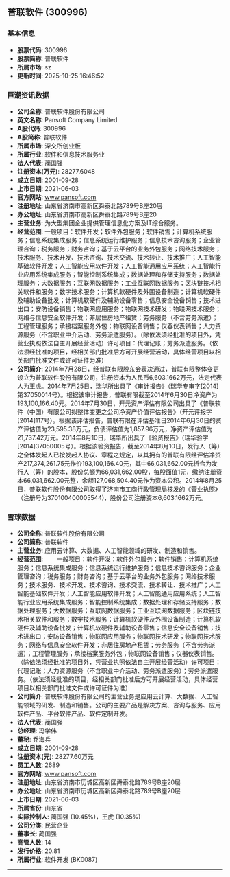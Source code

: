 ## 普联软件 (300996)

### 基本信息

- **股票代码**: 300996
- **股票简称**: 普联软件
- **所属市场**: sz
- **更新时间**: 2025-10-25 16:46:52

### 巨潮资讯数据

- **公司全称**: 普联软件股份有限公司
- **英文名称**: Pansoft Company Limited
- **A股代码**: 300996
- **A股简称**: 普联软件
- **所属市场**: 深交所创业板
- **所属行业**: 软件和信息技术服务业
- **法人代表**: 蔺国强
- **注册资本(万元)**: 28277.6048
- **成立日期**: 2001-09-28
- **上市日期**: 2021-06-03
- **官方网站**: www.pansoft.com
- **注册地址**: 山东省济南市高新区舜泰北路789号B座20层
- **办公地址**: 山东省济南市高新区舜泰北路789号B座20
- **主营业务**: 为大型集团企业提供管理信息化方案及IT综合服务。
- **经营范围**: 一般项目：软件开发；软件外包服务；软件销售；计算机系统服务；信息系统集成服务；信息系统运行维护服务；信息技术咨询服务；企业管理咨询；税务服务；财务咨询；基于云平台的业务外包服务；网络技术服务；技术服务、技术开发、技术咨询、技术交流、技术转让、技术推广；人工智能基础软件开发；人工智能应用软件开发；人工智能通用应用系统；人工智能行业应用系统集成服务；智能控制系统集成；数据处理和存储支持服务；数据处理服务；大数据服务；互联网数据服务；工业互联网数据服务；区块链技术相关软件和服务；数字技术服务；计算机软硬件及外围设备制造；计算机软硬件及辅助设备批发；计算机软硬件及辅助设备零售；信息安全设备销售；技术进出口；安防设备销售；物联网应用服务；物联网技术研发；物联网技术服务；网络与信息安全软件开发；非居住房地产租赁；劳务服务（不含劳务派遣）；工程管理服务；承接档案服务外包；物联网设备销售；仪器仪表销售；人力资源服务（不含职业中介活动、劳务派遣服务）。（除依法须经批准的项目外，凭营业执照依法自主开展经营活动）许可项目：代理记账；劳务派遣服务。（依法须经批准的项目，经相关部门批准后方可开展经营活动，具体经营项目以相关部门批准文件或许可证件为准）
- **公司简介**: 2014年7月28日，经普联有限股东会表决通过，普联有限整体变更设立为普联软件股份有限公司，注册资本为人民币6,603.1662万元，法定代表人为王虎。2014年7月25日，瑞华所出具了《审计报告》（瑞华专审字[2014]第37050014号）。根据该审计报告，普联有限截至2014年6月30日净资产为193,100,166.40元。2014年7月30日，开元资产评估有限公司出具了《普联软件（中国）有限公司拟整体变更之公司净资产价值评估报告》（开元评报字[2014]117号）。根据该评估报告，普联有限在评估基准日2014年6月30日的资产评估值为23,595.38万元，负债评估值为1,857.96万元，净资产评估值为21,737.42万元。2014年8月10日，瑞华所出具了《验资报告》（瑞华验字[2014]37050005号）。根据该验资报告，截至2014年8月10日，发行人（筹）之全体发起人已按发起人协议、章程之规定，以其拥有的普联有限经评估净资产217,374,261.75元作价193,100,166.40元，其中66,031,662.00元折合为发行人（筹）的股本，股份总额为66,031,662.00股，每股面值1元，缴纳注册资本66,031,662.00元整，余额127,068,504.40元作为资本公积。2014年8月25日，普联软件股份有限公司取得了济南市工商行政管理局核发的《营业执照》（注册号为370100400005544)，股份公司注册资本6,603.1662万元。

### 雪球数据

- **公司全称**: 普联软件股份有限公司
- **公司简称**: 普联软件
- **主营业务**: 应用云计算、大数据、人工智能领域的研发、制造和销售。
- **经营范围**: 　　一般项目：软件开发；软件外包服务；软件销售；计算机系统服务；信息系统集成服务；信息系统运行维护服务；信息技术咨询服务；企业管理咨询；税务服务；财务咨询；基于云平台的业务外包服务；网络技术服务；技术服务、技术开发、技术咨询、技术交流、技术转让、技术推广；人工智能基础软件开发；人工智能应用软件开发；人工智能通用应用系统；人工智能行业应用系统集成服务；智能控制系统集成；数据处理和存储支持服务；数据处理服务；大数据服务；互联网数据服务；工业互联网数据服务；区块链技术相关软件和服务；数字技术服务；计算机软硬件及外围设备制造；计算机软硬件及辅助设备批发；计算机软硬件及辅助设备零售；信息安全设备销售；技术进出口；安防设备销售；物联网应用服务；物联网技术研发；物联网技术服务；网络与信息安全软件开发；非居住房地产租赁；劳务服务（不含劳务派遣）；工程管理服务；承接档案服务外包；物联网设备销售；仪器仪表销售。（除依法须经批准的项目外，凭营业执照依法自主开展经营活动）许可项目：代理记账；人力资源服务（不含职业中介活动、劳务派遣服务）；劳务派遣服务。（依法须经批准的项目，经相关部门批准后方可开展经营活动，具体经营项目以相关部门批准文件或许可证件为准）
- **公司简介**: 普联软件股份有限公司的主营业务是应用云计算、大数据、人工智能领域的研发、制造和销售。公司的主要产品是解决方案、咨询与服务、应用软件产品、平台软件产品、软件定制开发。
- **法人代表**: 蔺国强
- **总经理**: 冯学伟
- **董秘**: 乔海兵
- **成立日期**: 2001-09-28
- **注册资本(元)**: 28277.60万元
- **员工人数**: 2689
- **官方网站**: www.pansoft.com
- **注册地址**: 山东省济南市历城区高新区舜泰北路789号B座20层
- **办公地址**: 山东省济南市历城区高新区舜泰北路789号B座20层
- **上市日期**: 2021-06-03
- **所属省份**: 山东省
- **实际控制人**: 蔺国强 (10.45%)，王虎 (10.35%)
- **公司分类**: 民营企业
- **董事长**: 蔺国强
- **高管人数**: 14
- **发行价格**: 20.81
- **所属行业**: 软件开发 (BK0087)

---